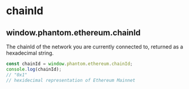 # chainId

## window.phantom.ethereum.chainId

The chainId of the network you are currently connected to, returned as a hexadecimal string.

```javascript
const chainId = window.phantom.ethereum.chainId;
console.log(chainId);
// "0x1"
// hexidecimal representation of Ethereum Mainnet
```
